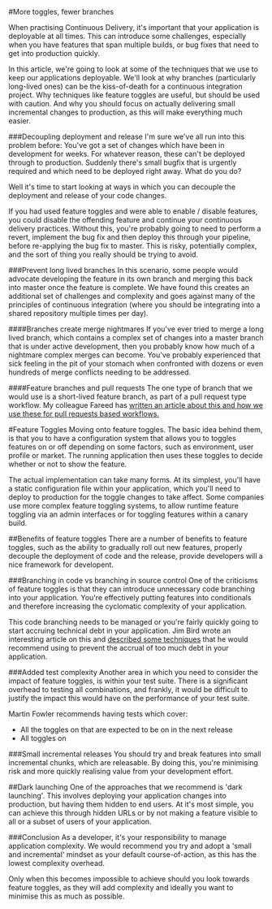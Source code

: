 #More toggles, fewer branches 

When practising Continuous Delivery, it's important that your application is deployable at all times. This can introduce some challenges, especially when you have features that span multiple builds, or bug fixes that need to get into production quickly. 

In this article, we're going to look at some of the techniques that we use to keep our applications deployable. We'll look at why branches (particularly long-lived ones) can be the kiss-of-death for a continuous integration project. Why techniques like feature toggles are useful, but should be used with caution. And why you should focus on actually delivering small incremental changes to production, as this will make everything much easier. 

###Decoupling deployment and release
I'm sure we've all run into this problem before: You've got a set of changes which have been in development for weeks. For whatever reason, these can't be deployed through to production. Suddenly there's small bugfix that is urgently required and which need to be deployed right away. What do you do?

Well it's time to start looking at ways in which you can decouple the deployment and release of your code changes. 

If you had used feature toggles and were able to enable / disable features, you could disable the offending feature and continue your continuous delivery practices. Without this, you're probably going to need to perform a revert, implement the bug fix and then deploy this through your pipeline, before re-applying the bug fix to master. This is risky, potentially complex, and the sort of thing you really should be trying to avoid. 

###Prevent long lived branches
In this scenario, some people would advocate developing the feature in its own branch and merging this back into master once the feature is complete. We have found this creates an additional set of challenges and complexity and goes against many of the principles of continuous integration (where you should be integrating into a shared repository multiple times per day). 

####Branches create merge nightmares
If you've ever tried to merge a long lived branch, which contains a complex set of changes into a master branch that is under active development, then you probably know how much of a nightmare complex merges can become. You've probably experienced that sick feeling in the pit of your stomach when confronted with dozens or even hundreds of merge conflicts needing to be addressed. 

####Feature branches and pull requests
The one type of branch that we would use is a short-lived feature branch, as part of a pull request type workflow. My colleague Fareed has [written an article about this and how we use these for pull requests based workflows.](https://www.madetech.com/blog/pull-requests-and-continuous-integration)

#Feature Toggles
Moving onto feature toggles. The basic idea behind them, is that you to have a configuration system that allows you to toggles features on or off depending on some factors, such as environment, user profile or market. The running application then uses these toggles to decide whether or not to show the feature.

The actual implementation can take many forms. At its simplest, you'll have a static configuration file within your application, which you'll need to deploy to production for the toggle changes to take affect. Some companies use more complex feature toggling systems, to allow runtime feature toggling via an admin interfaces or for toggling features within a canary build.

##Benefits of feature toggles
There are a number of benefits to feature toggles, such as the ability to gradually roll out new features, properly decouple the deployment of code and the release, provide developers will a nice framework for developent. 

###Branching in code vs branching in source control
One of the criticisms of feature toggles is that they can introduce unnecessary code branching into your application. You're effectively putting features into conditionals and therefore increasing the cyclomatic complexity of your application. 

This code branching needs to be managed or you're fairly quickly going to start accruing technical debt in your application. Jim Bird wrote an interesting article on this and [described some techniques](http://swreflections.blogspot.co.uk/2014/08/feature-toggles-are-one-of-worst-kinds.html) that he would recommend using to prevent the accrual of too much debt in your application. 

###Added test complexity
Another area in which you need to consider the impact of feature toggles, is within your test suite. There is a significant overhead to testing all combinations, and frankly, it would be difficult to justify the impact this would have on the performance of your test suite. 

Martin Fowler recommends having tests which cover:

* All the toggles on that are expected to be on in the next release
* All toggles on

###Small incremental releases
You should try and break features into small incremental chunks, which are releasable. By doing this, you're minimising risk and more quickly realising value from your development effort. 

##Dark launching
One of the approaches that we recommend is 'dark launching'. This involves deploying your application changes into production, but having them hidden to end users. At it's most simple, you can achieve this through hidden URLs or by not making a feature visible to all or a subset of users of your application.  

###Conclusion
As a developer, it's your responsibility to manage application complexity. We would recommend you try and adopt a 'small and incremental' mindset as your default course-of-action, as this has the lowest complexity overhead. 

Only when this becomes impossible to achieve should you look towards feature toggles, as they will add complexity and ideally you want to minimise this as much as possible. 